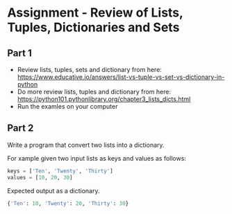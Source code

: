 # Assignment - Review of Lists, Tuples, Dictionaries and Sets 


## Part 1
- Review lists, tuples, sets and dictionary from here: https://www.educative.io/answers/list-vs-tuple-vs-set-vs-dictionary-in-python 
- Do more review lists, tuples and dictionary from here: https://python101.pythonlibrary.org/chapter3_lists_dicts.html
- Run the examles on your computer 


## Part 2 

Write a program that convert two lists into a dictionary. 

For xample given two input lists as keys and values as follows:

```python
keys = ['Ten', 'Twenty', 'Thirty']
values = [10, 20, 30]

```
Expected output as a dictionary. 

```python
{'Ten': 10, 'Twenty': 20, 'Thirty': 30}


```